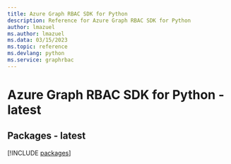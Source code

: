 ```yaml
---
title: Azure Graph RBAC SDK for Python
description: Reference for Azure Graph RBAC SDK for Python
author: lmazuel
ms.author: lmazuel
ms.data: 03/15/2023
ms.topic: reference
ms.devlang: python
ms.service: graphrbac
---
```

# Azure Graph RBAC SDK for Python - latest
## Packages - latest
[!INCLUDE [packages](graph-rbac-index.md)]